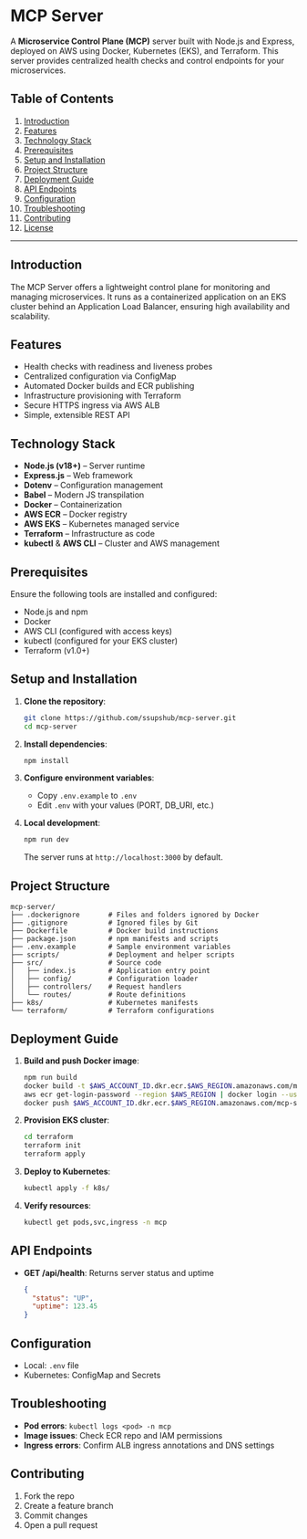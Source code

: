 # MCP Server

A **Microservice Control Plane (MCP)** server built with Node.js and Express, deployed on AWS using Docker, Kubernetes (EKS), and Terraform. This server provides centralized health checks and control endpoints for your microservices.

## Table of Contents

1. [Introduction](#introduction)
2. [Features](#features)
3. [Technology Stack](#technology-stack)
4. [Prerequisites](#prerequisites)
5. [Setup and Installation](#setup-and-installation)
6. [Project Structure](#project-structure)
7. [Deployment Guide](#deployment-guide)
8. [API Endpoints](#api-endpoints)
9. [Configuration](#configuration)
10. [Troubleshooting](#troubleshooting)
11. [Contributing](#contributing)
12. [License](#license)

---

## Introduction

The MCP Server offers a lightweight control plane for monitoring and managing microservices. It runs as a containerized application on an EKS cluster behind an Application Load Balancer, ensuring high availability and scalability.

## Features

- Health checks with readiness and liveness probes
- Centralized configuration via ConfigMap
- Automated Docker builds and ECR publishing
- Infrastructure provisioning with Terraform
- Secure HTTPS ingress via AWS ALB
- Simple, extensible REST API

## Technology Stack

- **Node.js (v18+)** – Server runtime
- **Express.js** – Web framework
- **Dotenv** – Configuration management
- **Babel** – Modern JS transpilation
- **Docker** – Containerization
- **AWS ECR** – Docker registry
- **AWS EKS** – Kubernetes managed service
- **Terraform** – Infrastructure as code
- **kubectl** & **AWS CLI** – Cluster and AWS management

## Prerequisites

Ensure the following tools are installed and configured:

- Node.js and npm
- Docker
- AWS CLI (configured with access keys)
- kubectl (configured for your EKS cluster)
- Terraform (v1.0+)

## Setup and Installation

1. **Clone the repository**:
   ```bash
   git clone https://github.com/ssupshub/mcp-server.git
   cd mcp-server
   ```

2. **Install dependencies**:
   ```bash
   npm install
   ```

3. **Configure environment variables**:
   - Copy `.env.example` to `.env`
   - Edit `.env` with your values (PORT, DB_URI, etc.)

4. **Local development**:
   ```bash
   npm run dev
   ```
   The server runs at `http://localhost:3000` by default.

## Project Structure

```
mcp-server/
├── .dockerignore       # Files and folders ignored by Docker
├── .gitignore          # Ignored files by Git
├── Dockerfile          # Docker build instructions
├── package.json        # npm manifests and scripts
├── .env.example        # Sample environment variables
├── scripts/            # Deployment and helper scripts
├── src/                # Source code
│   ├── index.js        # Application entry point
│   ├── config/         # Configuration loader
│   ├── controllers/    # Request handlers
│   └── routes/         # Route definitions
├── k8s/                # Kubernetes manifests
└── terraform/          # Terraform configurations
```

## Deployment Guide

1. **Build and push Docker image**:
   ```bash
   npm run build
   docker build -t $AWS_ACCOUNT_ID.dkr.ecr.$AWS_REGION.amazonaws.com/mcp-server:latest .
   aws ecr get-login-password --region $AWS_REGION | docker login --username AWS --password-stdin $AWS_ACCOUNT_ID.dkr.ecr.$AWS_REGION.amazonaws.com
   docker push $AWS_ACCOUNT_ID.dkr.ecr.$AWS_REGION.amazonaws.com/mcp-server:latest
   ```

2. **Provision EKS cluster**:
   ```bash
   cd terraform
   terraform init
   terraform apply
   ```

3. **Deploy to Kubernetes**:
   ```bash
   kubectl apply -f k8s/
   ```

4. **Verify resources**:
   ```bash
   kubectl get pods,svc,ingress -n mcp
   ```

## API Endpoints

- **GET /api/health**: Returns server status and uptime
  ```json
  {
    "status": "UP",
    "uptime": 123.45
  }
  ```

## Configuration

- Local: `.env` file
- Kubernetes: ConfigMap and Secrets

## Troubleshooting

- **Pod errors**: `kubectl logs <pod> -n mcp`
- **Image issues**: Check ECR repo and IAM permissions
- **Ingress errors**: Confirm ALB ingress annotations and DNS settings

## Contributing

1. Fork the repo
2. Create a feature branch
3. Commit changes
4. Open a pull request


